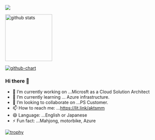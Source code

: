 ![](https://github-profile-summary-cards.vercel.app/api/cards/profile-details?username=aktsmm&theme=2077)

<img alt="github stats" height="150px" src="https://github-readme-stats.vercel.app/api?username=aktsmm&count_private=true&show_icons=true&show_icons=true&theme=tokyonight" />


[![github-chart](https://github-chart.vercel.app/api?user=aktsmm)](https://github.com/xxxxxxxxxx/github-chart)


### Hi there 👋

- 🔭 I’m currently working on ...Microsft as a Cloud Solution Architect
- 🌱 I’m currently learning ... Azure infrastructure.
- 👯 I’m looking to collaborate on ...PS Customer.
- 📫 How to reach me: ...https://lit.link/aktsmm
- 😄 Language: ...English or Japanese
- ⚡ Fun fact: ...Mahjong, motorbike, Azure


<!--
**aktsmm/aktsmm** is a ✨ _special_ ✨ repository because its `README.md` (this file) appears on your GitHub profile.

Here are some ideas to get you started:

- 🔭 I’m currently working on ...
- 🌱 I’m currently learning ...
- 👯 I’m looking to collaborate on ...
- 🤔 I’m looking for help with ...
- 💬 Ask me about ...
- 📫 How to reach me: ...
- 😄 Pronouns: ...
- ⚡ Fun fact: ...
-->

[![trophy](https://github-profile-trophy.vercel.app/?username=aktsmm&theme=onedark)](https://github-profile-trophy.vercel.app/?username=ryo-ma&theme=tokyonight)
